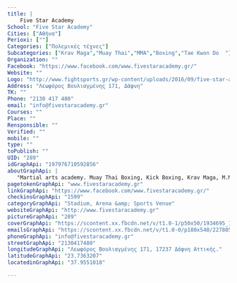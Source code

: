 ```yaml
---
title: |
    Five Star Academy
School: "Five Star Academy"
Cities: ["Αθήνα"]
Perioxi: [""]
Categories: ["Πολεμικές τέχνες"]
Subcategories: ["Krav Maga","Muay Thai","MMA","Boxing","Tae Kwon Do  "]
Organization: ""
Facebook: "https://www.facebook.com/www.fivestaracademy.gr/"
Website: ""
Logo: "http://www.fightsports.gr/wp-content/uploads/2016/09/five-star-academy-logo.jpg"
Address: "Λεωφόρος Βουλιαγμένης 171, Δάφνη"
TK: ""
Phone: "2130 417 480"
email: "info@fivestaracademy.gr"
Courses: ""
Place: ""
Rensponsible: ""
Verified: ""
mobile: ""
type: ""
toPublish: ""
UID: "289"
idGraphApi: "197976710592856"
aboutGraphApi: | 
   "Martial arts academy. Muay Thai Boxing, Kick Boxing, Krav Maga, M.M.A, Taekwondo"
pagetokenGraphApi: "www.fivestaracademy.gr"
linkGraphApi: "https://www.facebook.com/www.fivestaracademy.gr/"
checkinsGraphApi: "1599"
categoryGraphApi: "Stadium, Arena &amp; Sports Venue"
websiteGraphApi: "http://www.fivestaracademy.gr"
pictureGraphApi: "289"
coverGraphApi: "https://scontent.xx.fbcdn.net/v/t1.0-1/p50x50/1934695_198010510589476_7728565538479168766_n.jpg?oh=88abbd61ab3c028870f1373603e0ba22&amp;oe=5B445718"
emailsGraphApi: "https://scontent.xx.fbcdn.net/v/t1.0-0/p180x540/22780503_628609500862906_6153644440986833027_n.jpg?oh=66c5c0166fd1ec40fe63335f757ae961&amp;oe=5B3D07DB"
phoneGraphApi: "info@fivestaracademy.gr"
streetGraphApi: "2130417480"
longitudeGraphApi: "Λεωφόρος Βουλιαγμένης 171, 17237 Δάφνη Αττικής."
latitudeGraphApi: "23.7363207"
locatedinGraphApi: "37.9551018"

---
```




